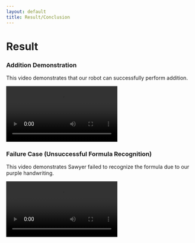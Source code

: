 ```yaml
---
layout: default
title: Result/Conclusion
---
```


# Result

### Addition Demonstration

This video demonstrates that our robot can successfully perform addition.

<video id="video" controls="" preload="auto">
    <source id="mp4" src="/assets/video/addition.mp4" type="video/mp4">
</video>

### Failure Case (Unsuccessful Formula Recognition)

This video demonstrates Sawyer failed to recognize the formula due to our purple handwriting.

<video id="video" controls="" preload="auto">
    <source id="mp4" src="/assets/video/failure_case_1.mp4" type="video/mp4">
</video>
